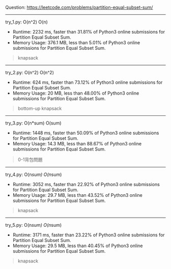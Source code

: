 Question: https://leetcode.com/problems/partition-equal-subset-sum/

---

try_1.py: O(n^2) O(n)
* Runtime: 2232 ms, faster than 31.81% of Python3 online submissions for Partition Equal Subset Sum.
* Memory Usage: 376.1 MB, less than 5.01% of Python3 online submissions for Partition Equal Subset Sum.

> knapsack

---

try_2.py: O(n^2) O(n^2)
* Runtime: 624 ms, faster than 73.12% of Python3 online submissions for Partition Equal Subset Sum.
* Memory Usage: 20 MB, less than 48.00% of Python3 online submissions for Partition Equal Subset Sum.

> bottom-up knapsack

---

try_3.py: O(n*sum) O(sum)

* Runtime: 1448 ms, faster than 50.09% of Python3 online submissions for Partition Equal Subset Sum.
* Memory Usage: 14.3 MB, less than 88.67% of Python3 online submissions for Partition Equal Subset Sum.

> 0-1背包問題

---

try_4.py: O(n*sum) O(n*sum)

* Runtime: 3052 ms, faster than 22.92% of Python3 online submissions for Partition Equal Subset Sum.
* Memory Usage: 29.7 MB, less than 43.52% of Python3 online submissions for Partition Equal Subset Sum.

> knapsack

---

try_5.py: O(n*sum) O(n*sum)

* Runtime: 3171 ms, faster than 23.22% of Python3 online submissions for Partition Equal Subset Sum.
* Memory Usage: 29.5 MB, less than 40.45% of Python3 online submissions for Partition Equal Subset Sum.

> knapsack